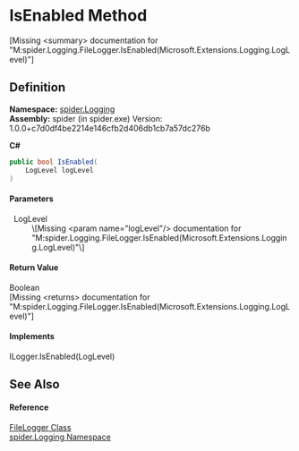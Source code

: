# IsEnabled Method


\[Missing &lt;summary&gt; documentation for "M:spider.Logging.FileLogger.IsEnabled(Microsoft.Extensions.Logging.LogLevel)"\]



## Definition
**Namespace:** <a href="025fefbc-de74-8290-81fc-7e83b8983331">spider.Logging</a>  
**Assembly:** spider (in spider.exe) Version: 1.0.0+c7d0df4be2214e146cfb2d406db1cb7a57dc276b

**C#**
``` C#
public bool IsEnabled(
	LogLevel logLevel
)
```



#### Parameters
<dl><dt>  LogLevel</dt><dd>\[Missing &lt;param name="logLevel"/&gt; documentation for "M:spider.Logging.FileLogger.IsEnabled(Microsoft.Extensions.Logging.LogLevel)"\]</dd></dl>

#### Return Value
Boolean  
\[Missing &lt;returns&gt; documentation for "M:spider.Logging.FileLogger.IsEnabled(Microsoft.Extensions.Logging.LogLevel)"\]

#### Implements
ILogger.IsEnabled(LogLevel)  


## See Also


#### Reference
<a href="637e0691-807b-2918-089f-12ea2e5af9a7">FileLogger Class</a>  
<a href="025fefbc-de74-8290-81fc-7e83b8983331">spider.Logging Namespace</a>  
